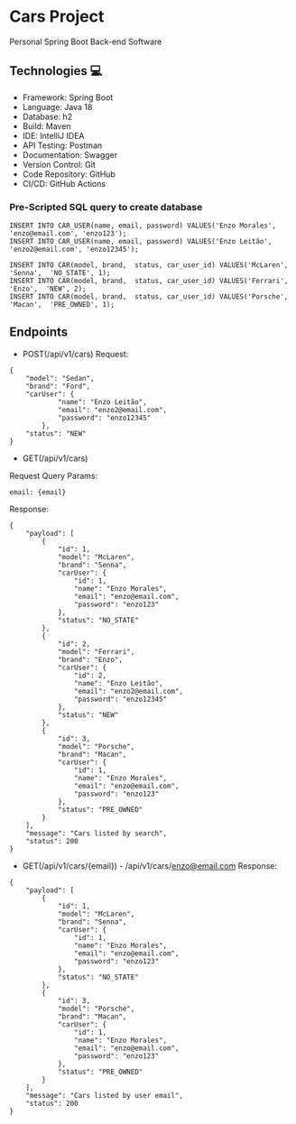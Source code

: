 # Cars Project
Personal Spring Boot Back-end Software

## Technologies :computer:
- Framework: Spring Boot
- Language: Java 18
- Database: h2
- Build: Maven
- IDE: IntelliJ IDEA
- API Testing: Postman
- Documentation: Swagger
- Version Control: Git
- Code Repository: GitHub
- CI/CD: GitHub Actions

### Pre-Scripted SQL query to create database
```
INSERT INTO CAR_USER(name, email, password) VALUES('Enzo Morales', 'enzo@email.com', 'enzo123');
INSERT INTO CAR_USER(name, email, password) VALUES('Enzo Leitão', 'enzo2@email.com', 'enzo12345');

INSERT INTO CAR(model, brand,  status, car_user_id) VALUES('McLaren', 'Senna',  'NO_STATE', 1);
INSERT INTO CAR(model, brand,  status, car_user_id) VALUES('Ferrari', 'Enzo',  'NEW', 2);
INSERT INTO CAR(model, brand,  status, car_user_id) VALUES('Porsche', 'Macan',  'PRE_OWNED', 1);
```

## Endpoints
- POST(/api/v1/cars)
Request:
```
{
    "model": "Sedan",
    "brand": "Ford",
    "carUser": {
            "name": "Enzo Leitão",
            "email": "enzo2@email.com",
            "password": "enzo12345"
        },
    "status": "NEW"
}
```


- GET(/api/v1/cars)

Request Query Params:
```
email: {email}
```

Response:
```
{
    "payload": [
        {
            "id": 1,
            "model": "McLaren",
            "brand": "Senna",
            "carUser": {
                "id": 1,
                "name": "Enzo Morales",
                "email": "enzo@email.com",
                "password": "enzo123"
            },
            "status": "NO_STATE"
        },
        {
            "id": 2,
            "model": "Ferrari",
            "brand": "Enzo",
            "carUser": {
                "id": 2,
                "name": "Enzo Leitão",
                "email": "enzo2@email.com",
                "password": "enzo12345"
            },
            "status": "NEW"
        },
        {
            "id": 3,
            "model": "Porsche",
            "brand": "Macan",
            "carUser": {
                "id": 1,
                "name": "Enzo Morales",
                "email": "enzo@email.com",
                "password": "enzo123"
            },
            "status": "PRE_OWNED"
        }
    ],
    "message": "Cars listed by search",
    "status": 200
}
```


- GET(/api/v1/cars/{email}) - /api/v1/cars/enzo@email.com
Response:
```
{
    "payload": [
        {
            "id": 1,
            "model": "McLaren",
            "brand": "Senna",
            "carUser": {
                "id": 1,
                "name": "Enzo Morales",
                "email": "enzo@email.com",
                "password": "enzo123"
            },
            "status": "NO_STATE"
        },
        {
            "id": 3,
            "model": "Porsche",
            "brand": "Macan",
            "carUser": {
                "id": 1,
                "name": "Enzo Morales",
                "email": "enzo@email.com",
                "password": "enzo123"
            },
            "status": "PRE_OWNED"
        }
    ],
    "message": "Cars listed by user email",
    "status": 200
}
```
